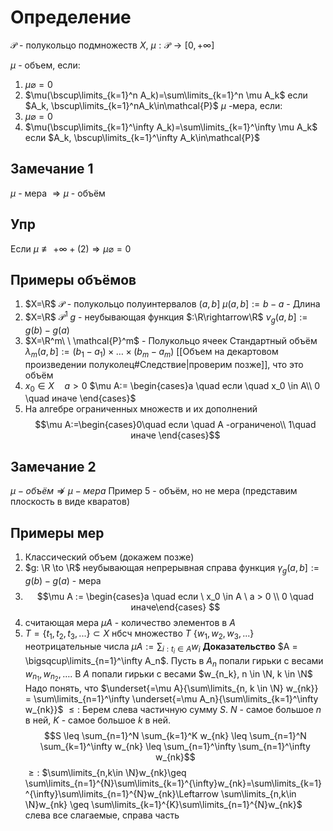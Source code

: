 # Определение
$\mathcal{P}$ - полукольцо подмножеств $X$, $\mu: \mathcal{P} \to [0, +\infty]$ 

$\mu$ - объем, если:
1. $\mu \varnothing = 0$
2. $\mu(\bscup\limits_{k=1}^n A_k)=\sum\limits_{k=1}^n \mu A_k$ если $A_k, \bscup\limits_{k=1}^nA_k\in\mathcal{P}$ 
$\mu$ -мера, если:
1.  $\mu \varnothing = 0$
2. $\mu(\bscup\limits_{k=1}^\infty A_k)=\sum\limits_{k=1}^\infty \mu A_k$ если $A_k, \bscup\limits_{k=1}^\infty A_k\in\mathcal{P}$ 
## Замечание 1
$\mu$ - мера $\Rightarrow \mu$ - объём 
## Упр
Если $\mu \not\equiv +\infty + (2)\Rightarrow \mu \varnothing = 0$
## Примеры объёмов
1. $X=\R$  $\mathcal{P}$ - полукольцо полуинтервалов $(a,b]$ $\mu(a,b]:=b-a$ - Длина
2. $X=\R$  $\mathcal{P}^1$ $g$ - неубывающая функция $:\R\rightarrow\R$  $\nu_g(a,b]:=g(b)-g(a)$    
3. $X=\R^m\ \ \mathcal{P}^m$ - Полукольцо ячеек
	Стандартный объём $\lambda_m (a,b]:=(b_1-a_1)\times \dots \times (b_m-a_m)$ 
	[[Объем на декартовом произведении полуколец#Следствие|проверим позже]], что это объём
4. $x_0 \in X\quad a>0$  $\mu A:= \begin{cases}a \quad если \quad x_0 \in A\\ 0 \quad иначе \end{cases}$
5. На алгебре ограниченных множеств и их дополнений
   $$\mu A:=\begin{cases}0\quad если \quad A -ограничено\\ 1\quad иначе \end{cases}$$
## Замечание 2
$\mu - объём \nRightarrow \mu - мера$ Пример 5 - объём, но не мера (представим плоскость в виде кваратов)

## Примеры мер
1. Классический объем (докажем позже)
2. $g: \R \to \R$  неубывающая непрерывная справа функция
   $\gamma_g(a, b] := g(b) - g(a)$ - мера
3. $$\mu A := \begin{cases}a \quad если \ x_0 \in A \ a > 0 \\
0 \quad иначе\end{cases}
			$$
4. считающая мера $\mu A$ - количество элементов в $A$
5. $T = \{t_1, t_2, t_3, ...\} \subset X$ нбсч множество $T$
   $\{w_1, w_2, w_3, ...\}$ неотрицательные числа $\mu A := \sum_{i: t_i \in A} w_i$
   **Доказательство** $A = \bigsqcup\limits_{n=1}^\infty A_n$. Пусть в $A_n$ попали гирьки с весами $w_{n_1}, w_{n_2}, \dots$. В $A$ попали гирьки с весами $w_{n_k}, n \in \N, k \in \N$
   Надо понять, что $\underset{=\mu A}{\sum\limits_{n, k \in \N} w_{nk}} = \sum\limits_{n=1}^\infty \underset{=\mu A_n}{\sum\limits_{k=1}^\infty w_{nk}}$
   $\leq:$ Берем слева частичную сумму $S$. $N$ - самое большое $n$ в ней, $K$ - самое большое $k$ в ней. $$S \leq \sum_{n=1}^N \sum_{k=1}^K w_{nk} \leq \sum_{n=1}^N \sum_{k=1}^\infty w_{nk} \leq \sum_{n=1}^\infty \sum_{n=1}^\infty w_{nk}$$
   $\geq:$ $\sum\limits_{n,k\in \N}w_{nk}\geq \sum\limits_{n=1}^{N}\sum\limits_{k=1}^{\infty}w_{nk}=\sum\limits_{k=1}^{\infty}\sum\limits_{n=1}^{N}w_{nk}\Leftarrow \sum\limits_{n,k\in \N}w_{nk} \geq \sum\limits_{k=1}^{K}\sum\limits_{n=1}^{N}w_{nk}$
   слева все слагаемые, справа часть
   